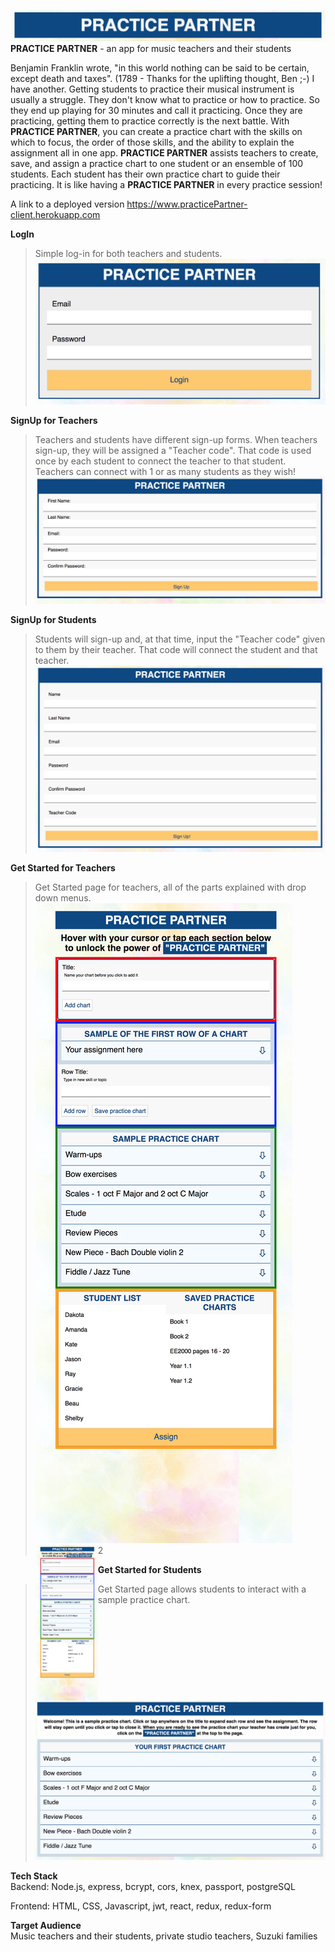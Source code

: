![navBAR](src/img/ppNavBarNew.png)<br />
**PRACTICE PARTNER** - an app for music teachers and their students

Benjamin Franklin wrote, "in this world nothing can be said to be certain, except death and taxes". (1789 - Thanks for the uplifting thought, Ben ;-)  I have another. Getting students to practice their musical instrument is usually a struggle. They don't know what to practice or how to practice. So they end up playing for 30 minutes and call it practicing.  Once they are practicing, getting them to practice correctly is the next battle.  With **PRACTICE PARTNER**, you can create a practice chart with the skills on which to focus, the order of those skills, and the ability to explain the assignment all in one app. **PRACTICE PARTNER** assists teachers to create, save, and assign a practice chart to one student or an ensemble of 100 students.  Each student has their own practice chart to guide their practicing.  It is like having a **PRACTICE PARTNER** in every practice session!

A link to a deployed version
https://www.practicePartner-client.herokuapp.com <br />
<!-- https://git.heroku.com/cryptic-basin-90804.git <br /> -->

**LogIn**
>Simple log-in for both teachers and students.<br />
![LogIn](src/img/ppLoginNew.png)<br />

**SignUp for Teachers**
>Teachers and students have different sign-up forms. When teachers sign-up, they will be assigned a "Teacher code".  That code is used once by each student to connect the teacher to that student. Teachers can connect with 1 or as many students as they wish!<br />
![SignUp for Teachers](src/img/ppRegTNew.png)<br />

**SignUp for Students**
>Students will sign-up and, at that time, input the "Teacher code" given to them by their teacher. That code will connect the student and that teacher.<br />
![SignUp for Students](src/img/ppRegSNew.png)<br />

**Get Started for Teachers**
>Get Started page for teachers, all of the parts explained with drop down menus.<br />
![Get Started for Teachers](src/img/ppOnBoardTNew.png)<br />
2
<a href="url"><img src="src/img/ppOnBoardTNew.png" align="left" height="auto" width="100" ></a>
<!-- <img src="https://github.com/thinkful-ei23/kathy-practice-client/src/img/ppOnBoardTNew.png"> -->
<!-- <img src="https://github.com/thinkful-ei23/kathy-practice-client/src/img/ppOnBoardTNew.png" width="48"> -->

**Get Started for Students**
>Get Started page allows students to interact with a sample practice chart.<br />
![Get Started for Students](src/img/ppOnBoardSNew.png)<br />

**Tech Stack**<br />
Backend: Node.js, express, bcrypt, cors, knex, passport, postgreSQL

Frontend: HTML, CSS, Javascript, jwt, react, redux, redux-form

**Target Audience**<br />
Music teachers and their students, private studio teachers, Suzuki families